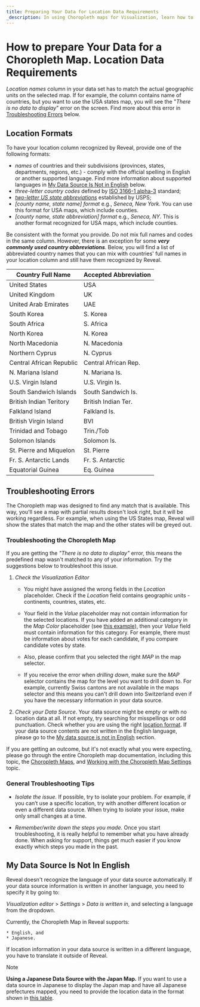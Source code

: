 ```yaml
---
title: Preparing Your Data for Location Data Requirements 
_description: In using Choropleth maps for Visualization, learn how to follow location data requirements.
---
```


# How to prepare Your Data for a Choropleth Map. Location Data Requirements

*Location names* column in your data set has to match the actual geographic units on the selected map. If for example, the column contains name of countries, but you want to use the USA states map, you will see the "_There is no data to display_" error on the screen. Find more about this error in [Troubleshooting Errors](#troubleshooting-choropleth-map) below.

<a name='location-formats'></a>
## Location Formats
To have your location column recognized by Reveal, provide one of the following formats:

 - *names* of countries and their subdivisions (provinces, states, departments, regions, etc.) - comply with the official spelling in English or another supported language. Find more information about supported languages in [My Data Source Is Not in English](#data-not-in-english) below.
 - *three-letter country codes* defined by [ISO 3166-1 alpha-3](https://en.wikipedia.org/wiki/ISO_3166-1_alpha-3) standard; 
 - [*two-letter US state abbreviations*](https://pe.usps.com/text/pub28/28apb.htm) established by USPS;
 - *[county name, state name] format* e.g., _Seneca, New York_. You can use this format for USA maps, which include counties.
 - *[county name, state abbreviation] format* e.g., _Seneca, NY_. This is another format recognized for USA maps, which include counties.

Be consistent with the format you provide. Do not mix full names and codes in the same column. However, there is an exception for some ***very commonly used country abbreviations***. Below, you will find a list of abbreviated country names that you can mix with countries' full names in your location column and still have them recognized by Reveal.

| Country Full Name        | Accepted Abbreviation |
|--------------------------|-----------------------|
| United States            | USA                   |
| United Kingdom           | UK                    |
| United Arab Emirates     | UAE                   |
| South Korea              | S. Korea              |
| South Africa             | S. Africa             |
| North Korea              | N. Korea              |
| North Macedonia          | N. Macedonia          |
| Northern Cyprus          | N. Cyprus             |
| Central African Republic | Central African Rep.  |
| N. Mariana Island        | N. Mariana Is.        |
| U.S. Virgin Island       | U.S. Virgin Is.       |
| South Sandwich Islands   | South Sandwich Is.    |
| British Indian Teritory  | British Indian Ter.   |
| Falkland Island          | Falkland Is.          |
| British Virgin Island    | BVI                   |
| Trinidad and Tobago      | Trin./Tob             |
| Solomon Islands          | Solomon Is.           |
| St. Pierre and Miquelon  | St. Pierre            |
| Fr. S. Antarctic Lands   | Fr. S. Antarctic      |
| Equatorial Guinea        | Eq. Guinea            |

<a name='troubleshooting-choropleth-map'></a>
## Troubleshooting Errors

The Choropleth map was designed to find any match that is available. This way, you'll see a map with partial results doesn't look right, but it will be working regardless.
For example, when using the US States map, Reveal will show the states that match the map and the other states will be greyed out.

### Troubleshooting the Choropleth Map

If you are getting the *"There is no data to display"* error, this means the predefined map wasn't matched to any of your information. Try the  suggestions below to troubleshoot this issue.

1. *Check the Visualization Editor*
   
    - You might have assigned the wrong fields in the *_Location_* placeholder. Check if the _Location_ field contains geographic units - continents, countries, states, etc.  
  
    - Your field in the  *_Value_* placeholder may not contain information for the selected locations. If you have added an additional category in the *_Map Color_* placeholder (see [this example](choropleth-map.md#map-color)), then your _Value_ field must contain information for this category. For example, there must be information about votes for each candidate, if you compare candidate votes by state.
  
    - Also, please confirm that you selected the right *_MAP_* in the map selector.
  
    - If you receive the error when *drilling down*, make sure the _MAP_ selector contains the map for the level you want to drill down to. For example, currently Swiss cantons are not available in the maps selector and this means you can't drill down into Switzerland even if you have the necessary information in your data source.

2. *Check your Data Source*. Your data source might be empty or with no location data at all. If not empty, try searching for misspellings or odd punctuation. Check whether you are using the right [location format](#location-formats). If your data source contents are not written in the English language, please go to the [My data source is not in English](#data-not-in-english) section.

If you are getting an outcome, but it's not exactly what you were expecting, please go through the entire Choropleth map documentation, including this topic, the [Choropleth Maps](choropleth-map.md), and [Working with the Choropleth Map Settings](settings-choropleth-map.md) topic.

### General Troubleshooting Tips

- *Isolate the issue.* If possible, try to isolate your problem. For example, if you can’t use a specific location, try with another different location or even a different data source. When trying to isolate your issue, make only small changes at a time.

- *Remember/write down the steps you made.* Once you start troubleshooting, it is really helpful to remember what you have already done. When asking for support, things get much easier if you know exactly which steps you made in the past.

<a name='data-not-in-english'></a>
## My Data Source Is Not In English

Reveal doesn't recognize the language of your data source automatically.
If your data source information is written in another language, you need to specify it by going to:

*Visualization editor* > *Settings* > *Data is written in*, and selecting a language from the dropdown.

Currently, the Choropleth Map in Reveal supports:

    * English, and
    * Japanese.

If location information in your data source is written in a different language, you have to translate it outside of Reveal.

>[!NOTE]
>**Using a Japanese Data Source with the Japan Map.**
>If you want to use a data source in Japanese to display the Japan map and have all Japanese prefectures mapped, you need to provide the location data in the format shown in [this table](https://ja.wikipedia.org/wiki/%E9%83%BD%E9%81%93%E5%BA%9C%E7%9C%8C#%E4%BA%94%E5%8D%81%E9%9F%B3%E9%A0%86%E3%83%BB%E5%9F%BA%E7%A4%8E%E3%83%87%E3%83%BC%E3%82%BF).

